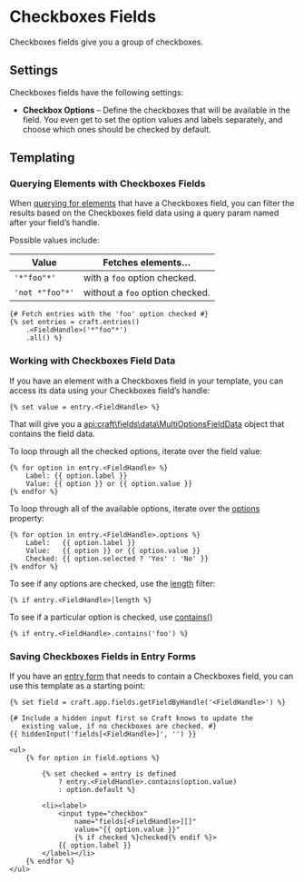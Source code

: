 # Checkboxes Fields

Checkboxes fields give you a group of checkboxes.

## Settings

Checkboxes fields have the following settings:

* **Checkbox Options** – Define the checkboxes that will be available in the field. You even get to set the option values and labels separately, and choose which ones should be checked by default.

## Templating

### Querying Elements with Checkboxes Fields

When [querying for elements](dev/element-queries/README.md) that have a Checkboxes field, you can filter the results based on the Checkboxes field data using a query param named after your field’s handle.

Possible values include:

| Value           | Fetches elements…               |
| --------------- | ------------------------------- |
| `'*"foo"*'`     | with a `foo` option checked.    |
| `'not *"foo"*'` | without a `foo` option checked. |


```twig
{# Fetch entries with the 'foo' option checked #}
{% set entries = craft.entries()
    .<FieldHandle>('*"foo"*')
    .all() %}
```

### Working with Checkboxes Field Data

If you have an element with a Checkboxes field in your template, you can access its data using your Checkboxes field’s handle:

```twig
{% set value = entry.<FieldHandle> %}
```

That will give you a <api:craft\fields\data\MultiOptionsFieldData> object that contains the field data.

To loop through all the checked options, iterate over the field value:

```twig
{% for option in entry.<FieldHandle> %}
    Label: {{ option.label }}
    Value: {{ option }} or {{ option.value }}
{% endfor %}
```

To loop through all of the available options, iterate over the [options](api:craft\fields\data\MultiOptionsFieldData::getOptions()) property:

```twig
{% for option in entry.<FieldHandle>.options %}
    Label:   {{ option.label }}
    Value:   {{ option }} or {{ option.value }}
    Checked: {{ option.selected ? 'Yes' : 'No' }}
{% endfor %}
```

To see if any options are checked, use the [length](https://twig.symfony.com/doc/2.x/filters/length.html) filter:

```twig
{% if entry.<FieldHandle>|length %}
```

To see if a particular option is checked, use [contains()](api:craft\fields\data\MultiOptionsFieldData::contains())

```twig
{% if entry.<FieldHandle>.contains('foo') %}
```

### Saving Checkboxes Fields in Entry Forms

If you have an [entry form](dev/examples/entry-form.md) that needs to contain a Checkboxes field, you can use this template as a starting point:

```twig
{% set field = craft.app.fields.getFieldByHandle('<FieldHandle>') %}

{# Include a hidden input first so Craft knows to update the
   existing value, if no checkboxes are checked. #}
{{ hiddenInput('fields[<FieldHandle>]', '') }}

<ul>
    {% for option in field.options %}

        {% set checked = entry is defined
            ? entry.<FieldHandle>.contains(option.value)
            : option.default %}

        <li><label>
            <input type="checkbox"
                name="fields[<FieldHandle>][]"
                value="{{ option.value }}"
                {% if checked %}checked{% endif %}>
            {{ option.label }}
        </label></li>
    {% endfor %}
</ul>
```